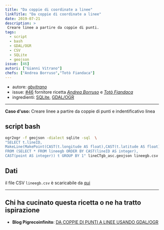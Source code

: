 ```yaml
---
title: "Da coppie di coordinate a linee"
linkTitle: "Da coppie di coordinate a linee"
date: 2019-07-21
description: >
 Creare linee a partire da coppie di punti.
tags:
  - script
  - bash
  - GDAL/OGR
  - CSV
  - SQLite
  - geojson
issue: [46]
autori: ["Gianni Vitrano"]
chefs: ["Andrea Borruso","Totò Fiandaca"]
---
```


* autore: _[gbvitrano](https://twitter.com/gbvitano?lang=it)_
* issue: [#46](https://github.com/opendatasicilia/tansignari/issues/46) fornitore ricetta *[Andrea Borruso](https://twitter.com/aborruso?lang=it)* e _[Totò Fiandaca](https://twitter.com/totofiandaca?lang=it)_
* ingredienti: [SQLite](https://www.sqlite.org/index.html), [GDAL/OGR](https://www.gdal.org/ogr2ogr.html)

---

**Caso d'uso:** Creare linee a partire da coppie di punti e indentificativo linea

## script bash

```bash
ogr2ogr -f geojson -dialect sqlite -sql  \
"SELECT t.lineID,
MakeLine(MakePoint(CAST(t.longitude AS float),CAST(t.latitude AS float),4326)) AS geom
FROM (SELECT * FROM lineegb ORDER BY CAST(lineID AS integer),
CAST(point AS integer)) t GROUP BY 1" lineCTgb_asc.geojson lineegb.csv
```

## Dati

il file CSV `lineegb.csv` è scaricabile da [qui](https://github.com/opendatasicilia/tansignari/files/3098483/lineegb.zip)

---

## Chi ha cucinato questa ricetta o ne ha tratto ispirazione

- **Blog Pigrecoinfinito**: [DA COPPIE DI PUNTI A LINEE USANDO GDAL/OGR](https://pigrecoinfinito.wordpress.com/2019/04/20/da-coppie-di-punti-a-linee-usando-gdal-ogr/)
